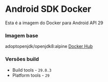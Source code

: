 # Android SDK Docker

Esta é a imagem do Docker para Android API 29

### Imagem base

adoptopenjdk/openjdk8:alpine [Docker Hub](https://hub.docker.com/r/adoptopenjdk/openjdk8/tags)

### Versões build

* Build tools - `29.0.3`
* Platform tools - `29`
